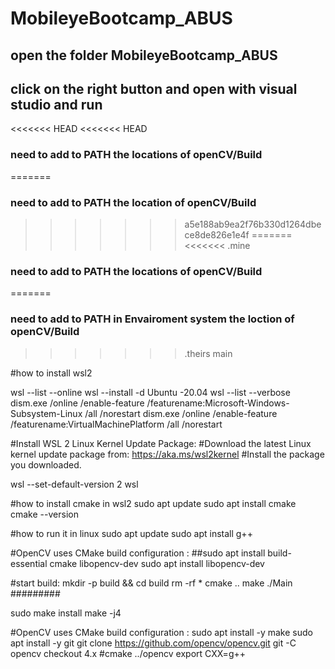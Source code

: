 
# MobileyeBootcamp_ABUS


## open the folder MobileyeBootcamp_ABUS 
## click on the right button and open with visual studio and run
<<<<<<< HEAD
<<<<<<< HEAD
### need to add to PATH the locations of openCV/Build
=======
### need to add to PATH the location of openCV/Build
>>>>>>> a5e188ab9ea2f76b330d1264dbece8de826e1e4f
=======
<<<<<<< .mine
### need to add to PATH the locations of openCV/Build
=======
### need to add to PATH in Envairoment system the loction of openCV/Build
>>>>>>> .theirs
>>>>>>> main


#how to install wsl2


wsl --list --online
wsl --install -d Ubuntu -20.04
wsl --list --verbose
dism.exe /online /enable-feature /featurename:Microsoft-Windows-Subsystem-Linux /all /norestart
dism.exe /online /enable-feature /featurename:VirtualMachinePlatform /all /norestart

#Install WSL 2 Linux Kernel Update Package:
#Download the latest Linux kernel update package from: https://aka.ms/wsl2kernel
#Install the package you downloaded.

wsl --set-default-version 2
wsl

#how to install cmake in wsl2
sudo apt update
sudo apt install cmake
cmake --version

#how to run it in linux
sudo apt update
sudo apt install g++

#OpenCV uses CMake build configuration :
##sudo apt install build-essential cmake libopencv-dev
sudo apt install libopencv-dev

#start build:
mkdir -p build && cd build
rm -rf *
cmake ..
make
./Main
#########

sudo make install
make -j4


#OpenCV uses CMake build configuration :
sudo apt install -y make
sudo apt install -y git
git clone https://github.com/opencv/opencv.git
git -C opencv checkout 4.x
#cmake ../opencv
export CXX=g++
